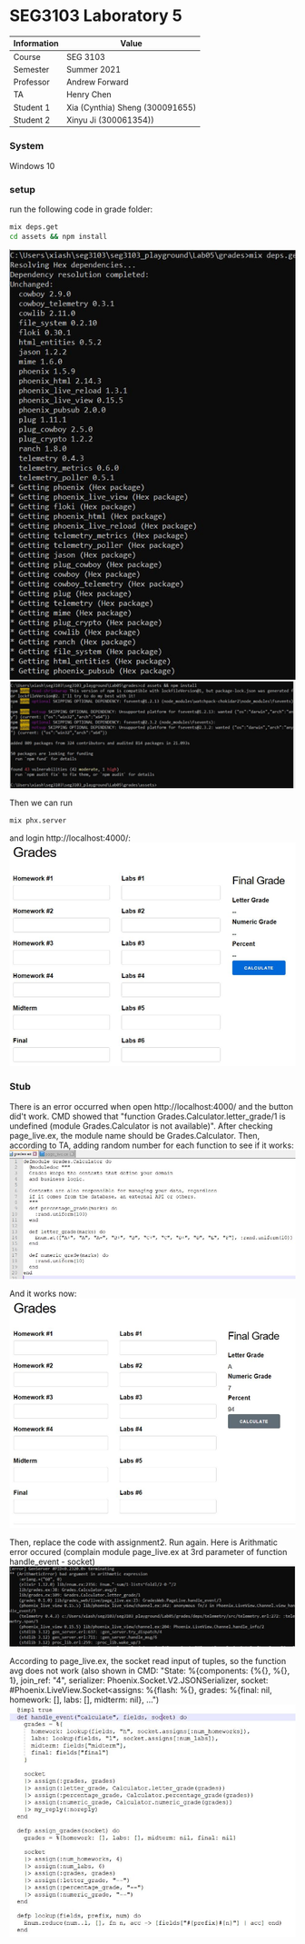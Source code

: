 # SEG3103 Laboratory 5

| Information | Value |
| --- | --- |
| Course | SEG 3103 |
| Semester | Summer 2021 |
| Professor | Andrew Forward |
| TA | Henry Chen |
| Student 1 | Xia (Cynthia) Sheng (300091655) |
| Student 2 | Xinyu Ji (300061354)) |


### System

Windows 10

### setup
run the following code in grade folder:
```bash
mix deps.get
cd assets && npm install
```
![version](assets/deps-get.JPG)
![version](assets/npm-install.JPG)

Then we can run
```bash
mix phx.server
```
and login http://localhost:4000/:
![version](assets/grade.JPG)

### Stub
There is an error occurred when open http://localhost:4000/ and the button did't work. CMD showed that "function Grades.Calculator.letter_grade/1 is undefined (module Grades.Calculator is not available)". After checking page_live.ex, the module name should be Grades.Calculator. Then, according to TA, adding random number for each function to see if it works:
![part1](assets/random.JPG)

And it works now:
![part1](assets/random1.JPG)

Then, replace the code with assignment2. Run again. Here is Arithmatic error occured (complain module page_live.ex at 3rd parameter of function handle_event - socket)
![part1](assets/error.JPG)

According to page_live.ex, the socket read input of tuples, so the function avg does not work (also shown in CMD: "State: %{components: {%{}, %{}, 1}, join_ref: "4", serializer: Phoenix.Socket.V2.JSONSerializer, socket: #Phoenix.LiveView.Socket<assigns: %{flash: %{}, grades: %{final: nil, homework: [], labs: [], midterm: nil}, ...")
![part1](assets/socket.JPG)
